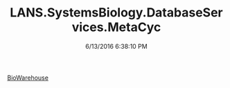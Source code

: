 ﻿---
title: LANS.SystemsBiology.DatabaseServices.MetaCyc
date: 6/13/2016 6:38:10 PM
---

[BioWarehouse](T-LANS.SystemsBiology.DatabaseServices.MetaCyc.BioWarehouse.html)
